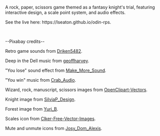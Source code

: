 <p>A rock, paper, scissors game themed as a fantasy knight's trial, featuring interactive design, a scale point system, and audio effects.</p>
<p>See the live here: https://lseaton.github.io/odin-rps.</p>
<br>
<p>--Pixabay credits--</p>
<p>Retro game sounds from <a href="https://pixabay.com/users/driken5482-45721595/">Driken5482</a>.</p>
<p>Deep in the Dell music from <a href="https://pixabay.com/users/geoffharvey-9096471/">geoffharvey</a>.</p>
<p>"You lose" sound effect from <a href="https://pixabay.com/users/make_more_sound-35032787/">Make_More_Sound</a>.</p>
<p>"You win" music from <a href="https://pixabay.com/users/crab_audio-47493304/">Crab_Audio</a>.</p>
<p>Wizard, rock, manuscript, scissors images from <a href="https://pixabay.com/users/openclipart-vectors-30363/">OpenClipart-Vectors</a>.</p>
<p>Knight image from <a href="https://pixabay.com/users/silviap_design-1583911/">SilviaP_Design</a>.</p>
<p>Forest image from <a href="https://pixabay.com/users/yuri_b-2216431/">Yuri_B</a>.</p>
<p>Scales icon from <a href="https://pixabay.com/users/clker-free-vector-images-3736/">Clker-Free-Vector-Images</a>.</p>
<p>Mute and unmute icons from <a href="https://pixabay.com/users/josy_dom_alexis-487968/">Josy_Dom_Alexis</a>.</p>
